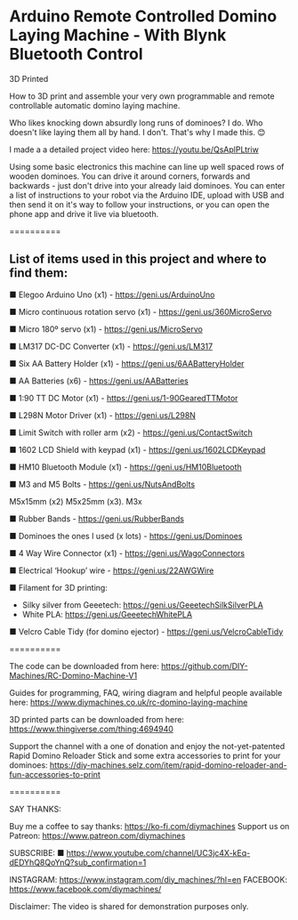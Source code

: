 # Arduino Remote Controlled Domino Laying Machine - With Blynk Bluetooth Control
3D Printed

How to 3D print and assemble your very own programmable and remote controllable automatic domino laying machine.

Who likes knocking down absurdly long runs of dominoes? I do. Who doesn't like laying them all by hand. I don't. That's why I made this. 😊 

I made a a detailed project video here: https://youtu.be/QsAplPLtriw 

Using some basic electronics this machine can line up well spaced rows of wooden dominoes. You can drive it around corners, forwards and backwards - just don't drive into your already laid dominoes. You can enter a list of instructions to your robot via the Arduino IDE, upload with USB and then send it on it's way to follow your instructions, or you can open the phone app and drive it live via bluetooth.  


==========

## List of items used in this project and where to find them:

■ Elegoo Arduino Uno (x1) - https://geni.us/ArduinoUno

■ Micro continuous rotation servo (x1) - https://geni.us/360MicroServo

■ Micro 180º servo (x1) - https://geni.us/MicroServo

■ LM317 DC-DC Converter (x1) - https://geni.us/LM317

■ Six AA Battery Holder (x1) - https://geni.us/6AABatteryHolder

■ AA Batteries (x6) - https://geni.us/AABatteries

■ 1:90 TT DC Motor (x1) - https://geni.us/1-90GearedTTMotor 

■  L298N Motor Driver (x1) - https://geni.us/L298N

■ Limit Switch with roller arm (x2) - https://geni.us/ContactSwitch

■ 1602 LCD Shield with keypad (x1) - https://geni.us/1602LCDKeypad 

■ HM10 Bluetooth Module (x1) - https://geni.us/HM10Bluetooth 

■ M3 and M5 Bolts  - https://geni.us/NutsAndBolts

M5x15mm (x2) M5x25mm (x3).  M3x

■ Rubber Bands - https://geni.us/RubberBands 

■ Dominoes  the ones I used  (x lots) - https://geni.us/Dominoes 

■ 4 Way Wire Connector (x1) - https://geni.us/WagoConnectors 

■ Electrical ‘Hookup’ wire - https://geni.us/22AWGWire

■ Filament for 3D printing:
   - Silky silver from Geeetech: https://geni.us/GeeetechSilkSilverPLA 
  - White PLA: https://geni.us/GeeetechWhitePLA
  
■ Velcro Cable Tidy (for domino ejector) - https://geni.us/VelcroCableTidy 





==========

The code can be downloaded from here: 
https://github.com/DIY-Machines/RC-Domino-Machine-V1

Guides for programming, FAQ, wiring diagram and helpful people available here:
https://www.diymachines.co.uk/rc-domino-laying-machine

3D printed parts can be downloaded from here:
https://www.thingiverse.com/thing:4694940

Support the channel with a one of donation and enjoy the not-yet-patented Rapid Domino Reloader Stick and some extra accessories to print for your dominoes: https://diy-machines.selz.com/item/rapid-domino-reloader-and-fun-accessories-to-print 

==========

SAY THANKS:

Buy me a coffee to say thanks: https://ko-fi.com/diymachines
Support us on Patreon: https://www.patreon.com/diymachines

SUBSCRIBE: 
■ https://www.youtube.com/channel/UC3jc4X-kEq-dEDYhQ8QoYnQ?sub_confirmation=1

INSTAGRAM: https://www.instagram.com/diy_machines/?hl=en
FACEBOOK: https://www.facebook.com/diymachines/


Disclaimer:
The video is shared for demonstration purposes only.
